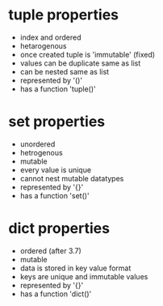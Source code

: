 # tuple properties
- index and ordered
- hetarogenous
- once created tuple is 'immutable' (fixed)
- values can be duplicate same as list
- can be nested same as list
- represented by '()'
- has a function 'tuple()'

# set properties
 - unordered
 - hetrogenous
 - mutable
 - every value is unique
 - cannot nest mutable datatypes
 - represented by '{}'
 - has a function 'set()'

# dict properties
 - ordered (after 3.7)
 - mutable
 - data is stored in key value format
 - keys are unique and immutable values
 - represented by '{}'
 - has a function 'dict()' 

